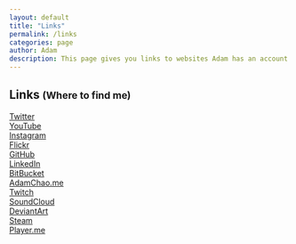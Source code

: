 ```yaml
---
layout: default
title: "Links"
permalink: /links
categories: page
author: Adam
description: This page gives you links to websites Adam has an account on.
---
```


<h2 class="">Links <small>(Where to find me)</small></h2>
<div class="container">
  <div class="row">
    <div class="column column-25"><a class="button button-clear" href="https://twitter.com/thinkaliker" target="_blank"><i class="fab fa-twitter"></i> Twitter</a></div>
    <div class="column column-25"><a class="button button-clear" href="https://youtube.com/thinkaliker" target="_blank"><i class="fab fa-youtube"></i> YouTube</a></div>
    <div class="column column-25"><a class="button button-clear" href="https://instagram.com/thinkaliker" target="_blank"><i class="fab fa-instagram"></i> Instagram</a></div>
    <div class="column column-25"><a class="button button-clear" href="https://flickr.com/thinkaliker" target="_blank"><i class="fab fa-flickr"></i> Flickr</a></div>
  </div>

  <div class="row">
    <div class="column column-25"><a class="button button-clear" href="https://github.com/thinkaliker" target="_blank"><i class="fab fa-github-alt"></i> GitHub</a></div>
    <div class="column column-25"><a class="button button-clear" href="https://linkedin.com/in/adamchao1" target="_blank"><i class="fab fa-linkedin"></i> LinkedIn</a></div>
    <div class="column column-25"><a class="button button-clear" href="https://bitbucket.org/thinkaliker" target="_blank"><i class="fab fa-bitbucket"></i> BitBucket</a></div>
    <div class="column column-25"><a class="button button-clear" href="https://adamchao.me" target="_blank"><i class="fa fa-briefcase"></i> AdamChao.me</a></div>
  </div>

  <div class="row">
    <div class="column column-25"><a class="button button-clear" href="https://twitch.tv/thinkaliker/" target="_blank"><i class="fab fa-twitch"></i> Twitch</a></div>
    <div class="column column-25"><a class="button button-clear" href="https://soundcloud.com/thinkaliker" target="_blank"><i class="fab fa-soundcloud"></i> SoundCloud</a></div>
    <div class="column column-25"><a class="button button-clear" href="https://thinkaliker.deviantart.com/" target="_blank"><i class="fab fa-deviantart"></i> DeviantArt</a></div>
    <div class="column column-25"><a class="button button-clear" href="https://steamcommunity.com/id/thinkaliker/"><i class="fab fa-steam"></i> Steam</a></div>


  </div>

  <div class="row">
    <div class="column column-25"><a class="button button-clear" href="https://player.me/thinkaliker" target="_blank"><i class="fa fa-globe"></i> Player.me</a></div>
  </div>
  


</div>

